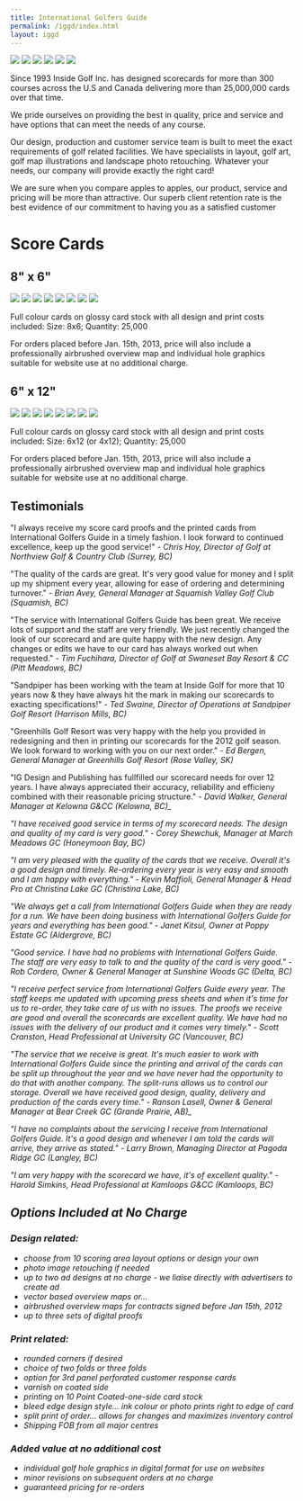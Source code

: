 ```yaml
---
title: International Golfers Guide
permalink: /iggd/index.html
layout: iggd
---
```


![](/assets/img/iggd/attention_to_detail.jpg)
![](/assets/img/iggd/cards_customized_to_your_needs.jpg)
![](/assets/img/iggd/clean_elegant_design.jpg)
![](/assets/img/iggd/customer_driven_service.jpg)
![](/assets/img/iggd/the_best_in_price_quality_service.jpg)
![](/assets/img/iggd/turn_key_solutions.jpg)


Since 1993 Inside Golf Inc. has designed scorecards for more than 300 courses across the U.S and Canada delivering more than 25,000,000 cards over that time.

We pride ourselves on providing the best in quality, price and service and have options that can meet the needs of any course.

Our design, production and customer service team is built to meet the exact requirements of golf related facilities. We have specialists in layout, golf art, golf map illustrations and landscape photo retouching. Whatever your needs, our company will provide exactly the right card!

We are sure when you compare apples to apples, our product, service and pricing will be more than attractive. Our superb client retention rate is the best evidence of our commitment to having you as a satisfied customer





# Score Cards

<section markdown="1">

## 8" x 6"


![](/assets/img/iggd/sanp-ctd.jpg)
![](/assets/img/iggd/sanp-unc.jpg)
![](/assets/img/iggd/bell-ctd.jpg)
![](/assets/img/iggd/bell-unc.jpg)
![](/assets/img/iggd/chil-ctd.jpg)
![](/assets/img/iggd/chil-unc.jpg)
![](/assets/img/iggd/higp-ctd.jpg)
![](/assets/img/iggd/higp-unc.jpg)

Full colour cards on glossy card stock with all design and print costs included: Size: 8x6; Quantity: 25,000

For orders placed before Jan. 15th, 2013, price will also include a professionally airbrushed overview map and individual hole graphics suitable for website use at no additional charge.

</section> <!-- 8x6 -->





<section markdown="1">

## 6" x 12"


![](/assets/img/iggd/ugc-ctd.jpg)
![](/assets/img/iggd/ugc-unc.jpg)
![](/assets/img/iggd/sprl-ctd.jpg)
![](/assets/img/iggd/sprl-unc.jpg)
![](/assets/img/iggd/redw-ctd.jpg)
![](/assets/img/iggd/redw-unc.jpg)
![](/assets/img/iggd/koks-ctd.jpg)
![](/assets/img/iggd/koks-unc.jpg)

Full colour cards on glossy card stock with all design and print costs included: Size: 6x12 (or 4x12); Quantity: 25,000

For orders placed before Jan. 15th, 2013, price will also include a professionally airbrushed overview map and individual hole graphics suitable for website use at no additional charge.

</section> <!-- 8x6 -->





<section markdown="1">

# Testimonials

"I always receive my score card proofs and the printed cards from International Golfers Guide in a timely fashion. I look forward to continued excellence, keep up the good service!"
_- Chris Hoy, Director of Golf at Northview Golf &amp; Country Club (Surrey, BC)_


"The quality of the cards are great. It's very good value for money and I split up my shipment every year, allowing for ease of ordering and determining turnover."
_- Brian Avey, General Manager at Squamish Valley Golf Club (Squamish, BC)_


"The service with International Golfers Guide has been great. We receive lots of support and the staff are very friendly. We just recently changed the look of our scorecard and are quite happy with the new design. Any changes or edits we have to our card has always worked out when requested."
_- Tim Fuchihara, Director of Golf at Swaneset Bay Resort &amp; CC (Pitt Meadows, BC)_


"Sandpiper has been working with the team at Inside Golf for more that 10 years now &amp; they have always hit the mark in making our scorecards to exacting specifications!"
_- Ted Swaine, Director of Operations at Sandpiper Golf Resort (Harrison Mills, BC)_


"Greenhills Golf Resort was very happy with the help you provided in redesigning and then in printing our scorecards for the 2012 golf season. We look forward to working with you on our next order."
_- Ed Bergen, General Manager at Greenhills Golf Resort (Rose Valley, SK)_

"IG Design and Publishing has fullfilled our scorecard needs for over 12 years. I have always appreciated their accuracy, reliability and efficieny combined with their reasonable pricing structure."
  <i>- David Walker, General Manager at Kelowna G&amp;CC (Kelowna, BC)_

"I have received good service in terms of my scorecard needs. The design and quality of my card is very good."
_- Corey Shewchuk, Manager at March Meadows GC (Honeymoon Bay, BC)_




"I am very pleased with the quality of the cards that we receive. Overall it's a good design and timely. Re-ordering every year is very easy and smooth and I am happy with everything."
_- Kevin Maffioli, General Manager &amp; Head Pro at Christina Lake GC (Christina Lake, BC)_


"We always get a call from International Golfers Guide when they are ready for a run. We have been doing business with International Golfers Guide for years and everything has been good."
_- Janet Kitsul, Owner at Poppy Estate GC (Aldergrove, BC)_

"Good service. I have had no problems with International Golfers Guide. The staff are very easy to talk to and the quality of the card is very good."
_- Rob Cordero, Owner &amp; General Manager at Sunshine Woods GC (Delta, BC)_

"I receive perfect service from International Golfers Guide every year. The staff keeps me updated with upcoming press sheets and when it's time for us to re-order, they take care of us with no issues. The proofs we receive are good and overall the scorecards are excellent quality. We have had no issues with the delivery of our product and it comes very timely."
_- Scott Cranston, Head Professional at University GC (Vancouver, BC)_

"The service that we receive is great. It's much easier to work with International Golfers Guide since the printing and arrival of the cards can be split up throughout the year and we have never had the opportunity to do that with another company. The split-runs allows us to control our storage. Overall we have received good design, quality, delivery and production of the cards every time."
  <i>- Ranson Lasell, Owner &amp; General Manager at Bear Creek GC (Grande Prairie, AB)_

"I have no complaints about the servicing I receive from International Golfers Guide. It's a good design and whenever I am told the cards will arrive, they arrive as stated."
_- Larry Brown, Managing Director at Pagoda Ridge GC (Langley, BC)_

"I am very happy with the scorecard we have, it's of excellent quality."
_- Harold Simkins, Head Professional at Kamloops G&amp;CC (Kamloops, BC)_

</section> <!-- /testimonials -->







<section markdown="1">

# Options Included at No Charge

### Design related:

+ choose from 10 scoring area layout options or design your own
+ photo image retouching if needed
+ up to two ad designs at no charge - we liaise directly with advertisers to create ad
+ vector based overview maps or…
+ airbrushed overview maps for contracts signed before Jan 15th, 2012
+ up to three sets of digital proofs


### Print related:

+ rounded corners if desired
+ choice of two folds or three folds
+ option for 3rd panel perforated customer response cards
+ varnish on coated side
+ printing on 10 Point Coated-one-side card stock
+ bleed edge design style… ink colour or photo prints right to edge of card
+ split print of order… allows for changes and maximizes inventory control
+ Shipping FOB from all major centres


### Added value at no additional cost

+ individual golf hole graphics in digital format for use on websites
+ minor revisions on subsequent orders at no charge
+ guaranteed pricing for re-orders


</section> <!-- /options -->